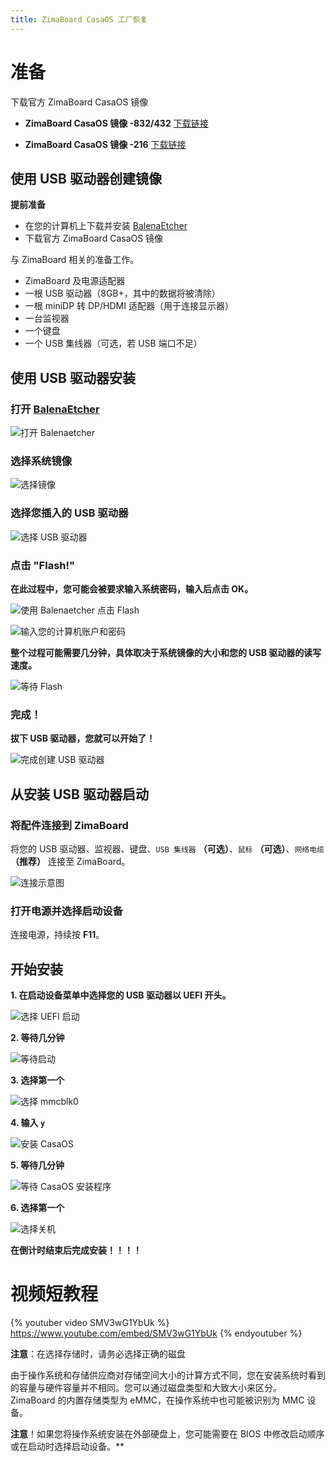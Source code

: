 ```yaml
---
title: ZimaBoard CasaOS 工厂恢复
---
```


# 准备

下载官方 ZimaBoard CasaOS 镜像

- **ZimaBoard CasaOS 镜像 -832/432** [下载链接](https://drive.google.com/file/d/1b-k7d1LzPHNUtem-hOrHB5dDt0_AC6mK/view)

- **ZimaBoard CasaOS 镜像 -216** [下载链接](https://drive.google.com/file/d/1PFw1JXoimwUvOX9kgkmOSUM0evi_GGxv/view)

## 使用 USB 驱动器创建镜像

**提前准备**

- 在您的计算机上下载并安装 [BalenaEtcher](https://www.balena.io/etcher/)
- 下载官方 ZimaBoard CasaOS 镜像

与 ZimaBoard 相关的准备工作。

- ZimaBoard 及电源适配器
- 一根 USB 驱动器（8GB+，其中的数据将被清除）
- 一根 miniDP 转 DP/HDMI 适配器（用于连接显示器）
- 一台监视器
- 一个键盘
- 一个 USB 集线器（可选，若 USB 端口不足）

## 使用 USB 驱动器安装

### 打开 [BalenaEtcher](https://www.balena.io/etcher/)

![打开 Balenaetcher](/images/Restore-factory-settings/open-balenaetcher.png)

### 选择系统镜像 

![选择镜像](/images/Restore-factory-settings/choose-image.png)

### 选择您插入的 USB 驱动器

![选择 USB 驱动器](/images/Restore-factory-settings/choose-usb.png)

### 点击 "Flash!" 

**在此过程中，您可能会被要求输入系统密码，输入后点击 OK。**

![使用 Balenaetcher 点击 Flash](/images/Restore-factory-settings/click-flash.png)

![输入您的计算机账户和密码](/images/Restore-factory-settings/enter-password.png)

**整个过程可能需要几分钟，具体取决于系统镜像的大小和您的 USB 驱动器的读写速度。**

![等待 Flash](/images/Restore-factory-settings/waiting-flash.png)

### 完成！ 

**拔下 USB 驱动器，您就可以开始了！**

![完成创建 USB 驱动器](/images/Restore-factory-settings/complete-flash.png)

## **从安装 USB 驱动器启动**

### 将配件连接到 ZimaBoard

将您的 USB 驱动器、监视器、键盘、`USB 集线器` **（可选）**、`鼠标` **（可选）**、`网络电缆` **（推荐）** 连接至 ZimaBoard。

![连接示意图](/images/Restore-factory-settings/connection-diagram.png)

### 打开电源并选择启动设备

连接电源，持续按 **F11**。

## **开始安装**

**1. 在启动设备菜单中选择您的 USB 驱动器以 UEFI 开头。**

![选择 UEFI 启动](/images/Restore-factory-settings/choose-uefi-boot.jpeg)

**2. 等待几分钟**

![等待启动](/images/Restore-factory-settings/witting-boot.png)

**3. 选择第一个**

![选择 mmcblk0](/images/Restore-factory-settings/select-mmcblk0.png)

**4. 输入 `y`**

![安装 CasaOS](/images/Restore-factory-settings/enter-yes.png)

**5. 等待几分钟**

![等待 CasaOS 安装程序](/images/Restore-factory-settings/witting-install.png)

**6. 选择第一个**

![选择关机](/images/Restore-factory-settings/select-poweroff.png)

**在倒计时结束后完成安装！！！！**

# 视频短教程

{% youtuber video SMV3wG1YbUk %}
https://www.youtube.com/embed/SMV3wG1YbUk
{% endyoutuber %}

**注意**：在选择存储时，请务必选择正确的磁盘

由于操作系统和存储供应商对存储空间大小的计算方式不同，您在安装系统时看到的容量与硬件容量并不相同。您可以通过磁盘类型和大致大小来区分。
ZimaBoard 的内置存储类型为 eMMC，在操作系统中也可能被识别为 MMC 设备。

**注意**！如果您将操作系统安装在外部硬盘上，您可能需要在 BIOS 中修改启动顺序或在启动时选择启动设备。**